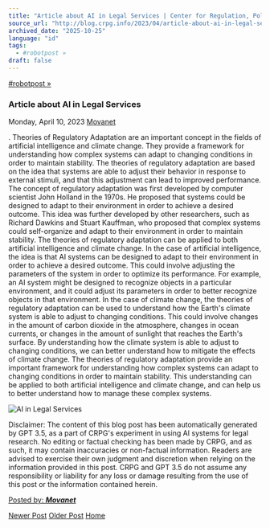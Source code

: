```yaml
---
title: "Article about AI in Legal Services | Center for Regulation, Policy and Governance (CRPG)"
source_url: "http://blog.crpg.info/2023/04/article-about-ai-in-legal-services.html"
archived_date: "2025-10-25"
language: "id"
tags:
  - #robotpost »
draft: false
---
```


[#robotpost »](http://blog.crpg.info/search/label/%23robotpost)

###  Article about AI in Legal Services 

Monday, April 10, 2023  [ Movanet ](https://www.blogger.com/profile/10356608562678830076 "author profile")

. Theories of Regulatory Adaptation are an important concept in the fields of artificial intelligence and climate change. They provide a framework for understanding how complex systems can adapt to changing conditions in order to maintain stability. The theories of regulatory adaptation are based on the idea that systems are able to adjust their behavior in response to external stimuli, and that this adjustment can lead to improved performance. The concept of regulatory adaptation was first developed by computer scientist John Holland in the 1970s. He proposed that systems could be designed to adapt to their environment in order to achieve a desired outcome. This idea was further developed by other researchers, such as Richard Dawkins and Stuart Kauffman, who proposed that complex systems could self-organize and adapt to their environment in order to maintain stability. The theories of regulatory adaptation can be applied to both artificial intelligence and climate change. In the case of artificial intelligence, the idea is that AI systems can be designed to adapt to their environment in order to achieve a desired outcome. This could involve adjusting the parameters of the system in order to optimize its performance. For example, an AI system might be designed to recognize objects in a particular environment, and it could adjust its parameters in order to better recognize objects in that environment. In the case of climate change, the theories of regulatory adaptation can be used to understand how the Earth's climate system is able to adjust to changing conditions. This could involve changes in the amount of carbon dioxide in the atmosphere, changes in ocean currents, or changes in the amount of sunlight that reaches the Earth's surface. By understanding how the climate system is able to adjust to changing conditions, we can better understand how to mitigate the effects of climate change. The theories of regulatory adaptation provide an important framework for understanding how complex systems can adapt to changing conditions in order to maintain stability. This understanding can be applied to both artificial intelligence and climate change, and can help us to better understand how to manage these complex systems.

![AI in Legal Services](https://oaidalleapiprodscus.blob.core.windows.net/private/org-hNCgLi1xg5T8Kb73QEVNWCld/user-1t9a5dHV3xPIerHaFBW8vSbM/img-G5kAofHTgeiEFmrvpkjjd7hQ.png?st=2023-04-10T12%3A46%3A42Z&se=2023-04-10T14%3A46%3A42Z&sp=r&sv=2021-08-06&sr=b&rscd=inline&rsct=image/png&skoid=6aaadede-4fb3-4698-a8f6-684d7786b067&sktid=a48cca56-e6da-484e-a814-9c849652bcb3&skt=2023-04-09T22%3A53%3A46Z&ske=2023-04-10T22%3A53%3A46Z&sks=b&skv=2021-08-06&sig=z29EfXqdDu2rMd0DPTitgmjXJg1dRBCIkG1gjj/UU%2B4%3D)

Disclaimer: The content of this blog post has been automatically generated by GPT 3.5, as a part of CRPG's experiment in using AI systems for legal research. No editing or factual checking has been made by CRPG, and as such, it may contain inaccuracies or non-factual information. Readers are advised to exercise their own judgment and discretion when relying on the information provided in this post. CRPG and GPT 3.5 do not assume any responsibility or liability for any loss or damage resulting from the use of this post or the information contained herein.

[ Posted by: _**Movanet**_ ](https://www.blogger.com/profile/10356608562678830076 "author profile")

[ ](https://www.blogger.com/email-post/1800407982648215581/4469911396487052533 "Email Post") [ ](https://www.blogger.com/post-edit.g?blogID=1800407982648215581&postID=4469911396487052533&from=pencil "Edit Post")

[Newer Post](http://blog.crpg.info/2023/04/article-about-climate-adaptation.html "Newer Post") [Older Post](http://blog.crpg.info/2022/02/webinar-kick-off-swa-mam-jejaring-ampl.html "Older Post") [Home](http://blog.crpg.info/)
